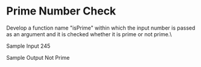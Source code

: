# Prime Number Check

Develop a function name "isPrime" within which the input number is passed as an argument and it is checked whether it is prime or not prime.\

Sample Input
245

Sample Output
Not Prime
